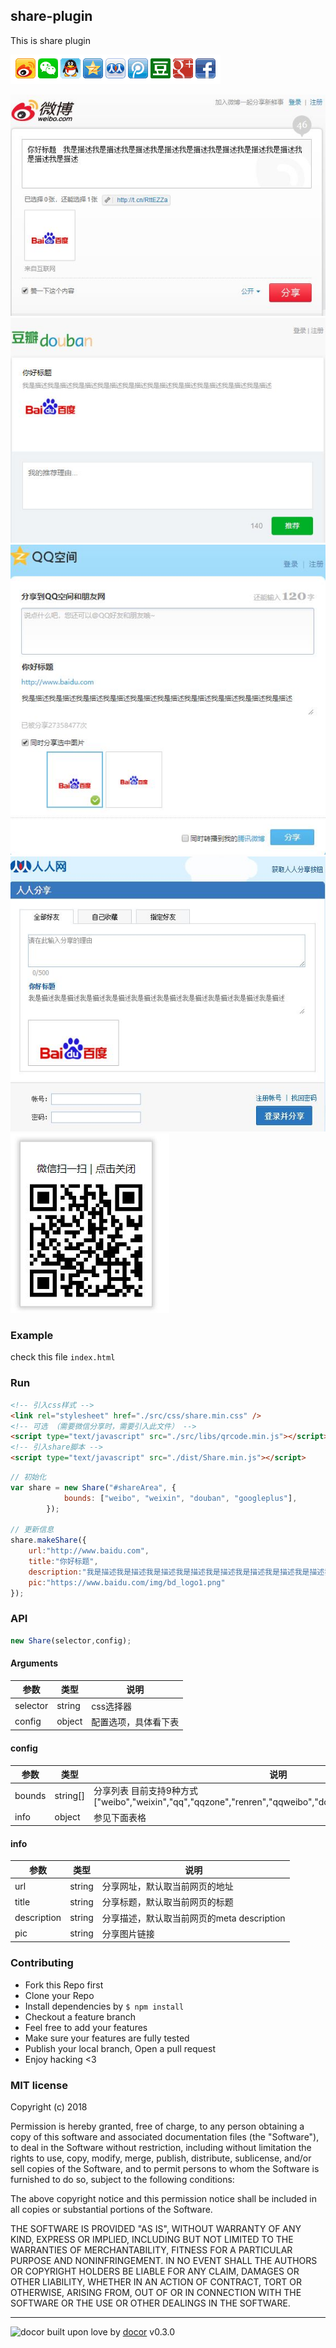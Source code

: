 ## share-plugin
This is share plugin

![share-plugin-icons](https://raw.githubusercontent.com/Yangfan2016/PicBed/master/Blog/share-plugin-icons%200.png)

![share-plugin-weibo.JPG](https://raw.githubusercontent.com/Yangfan2016/PicBed/master/Blog/share-plugin-weibo.JPG)  
![share-plugin-douban.JPG](https://raw.githubusercontent.com/Yangfan2016/PicBed/master/Blog/share-plugin-douban.JPG)  
![share-plugin-qqzone.JPG](https://raw.githubusercontent.com/Yangfan2016/PicBed/master/Blog/share-plugin-qqzone.JPG)  
![share-plugin-renren.JPG](https://raw.githubusercontent.com/Yangfan2016/PicBed/master/Blog/share-plugin-renren.JPG)  
![share-plugin-weixin.JPG](https://raw.githubusercontent.com/Yangfan2016/PicBed/master/Blog/share-plugin-weixin.JPG)  

### Example

check this file `index.html`

### Run

```html
<!-- 引入css样式 -->
<link rel="stylesheet" href="./src/css/share.min.css" />
<!-- 可选 （需要微信分享时，需要引入此文件） -->
<script type="text/javascript" src="./src/libs/qrcode.min.js"></script>
<!-- 引入share脚本 -->
<script type="text/javascript" src="./dist/Share.min.js"></script>
```
```js
// 初始化
var share = new Share("#shareArea", {
            bounds: ["weibo", "weixin", "douban", "googleplus"],
        });

// 更新信息
share.makeShare({
    url:"http://www.baidu.com",
    title:"你好标题",
    description:"我是描述我是描述我是描述我是描述我是描述我是描述我是描述我是描述我是描述我是描述",
    pic:"https://www.baidu.com/img/bd_logo1.png"
});

```


### API

```js
new Share(selector,config);
```

#### Arguments 

<table style="width:100%">
    <thead>
        <tr>
            <th>参数</th>
            <th>类型</th>
            <th>说明</th>
        </tr>            
    </thead>
    <tbody>
        <tr>
            <td>selector</td>
            <td>string</td>
            <td>css选择器</td>
        </tr>
        <tr>
            <td>config</td>
            <td>object</td>
            <td>配置选项，具体看下表</td>
        </tr>
    </tbody>
</table>


#### config

<table style="width:100%">
    <thead>
        <tr>
            <th>参数</th>
            <th>类型</th>
            <th>说明</th>
        </tr>            
    </thead>
    <tbody>
        <tr>
            <td>bounds</td>
            <td>string[]</td>
            <td>分享列表 目前支持9种方式 ["weibo","weixin","qq","qqzone","renren","qqweibo","douban","googleplus","facebook"]</td>
        </tr>
        <tr>
            <td>info</td>
            <td>object</td>
            <td>参见下面表格</td>
        </tr>
    </tbody>
</table>

#### info

<table style="width:100%">
    <thead>
        <tr>
            <th>参数</th>
            <th>类型</th>
            <th>说明</th>
        </tr>            
    </thead>
    <tbody>
        <tr>
            <td>url</td>
            <td>string</td>
            <td>分享网址，默认取当前网页的地址</td>
        </tr>
        <tr>
            <td>title</td>
            <td>string</td>
            <td>分享标题，默认取当前网页的标题</td>
        </tr>
        <tr>
            <td>description</td>
            <td>string</td>
            <td>分享描述，默认取当前网页的meta description</td>
        </tr>
        <tr>
            <td>pic</td>
            <td>string</td>
            <td>分享图片链接</td>
        </tr>
    </tbody>
</table>



### Contributing
- Fork this Repo first
- Clone your Repo
- Install dependencies by `$ npm install`
- Checkout a feature branch
- Feel free to add your features
- Make sure your features are fully tested
- Publish your local branch, Open a pull request
- Enjoy hacking <3

### MIT license
Copyright (c) 2018 

Permission is hereby granted, free of charge, to any person obtaining a copy
of this software and associated documentation files (the &quot;Software&quot;), to deal
in the Software without restriction, including without limitation the rights
to use, copy, modify, merge, publish, distribute, sublicense, and/or sell
copies of the Software, and to permit persons to whom the Software is
furnished to do so, subject to the following conditions:

The above copyright notice and this permission notice shall be included in
all copies or substantial portions of the Software.

THE SOFTWARE IS PROVIDED &quot;AS IS&quot;, WITHOUT WARRANTY OF ANY KIND, EXPRESS OR
IMPLIED, INCLUDING BUT NOT LIMITED TO THE WARRANTIES OF MERCHANTABILITY,
FITNESS FOR A PARTICULAR PURPOSE AND NONINFRINGEMENT. IN NO EVENT SHALL THE
AUTHORS OR COPYRIGHT HOLDERS BE LIABLE FOR ANY CLAIM, DAMAGES OR OTHER
LIABILITY, WHETHER IN AN ACTION OF CONTRACT, TORT OR OTHERWISE, ARISING FROM,
OUT OF OR IN CONNECTION WITH THE SOFTWARE OR THE USE OR OTHER DEALINGS IN
THE SOFTWARE.

---
![docor]()
built upon love by [docor](https://github.com/turingou/docor.git) v0.3.0
